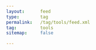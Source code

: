 ```yaml
---
layout:      feed
type:        tag
permalink:   /tag/tools/feed.xml
tag:         tools
sitemap:     false

---
```


